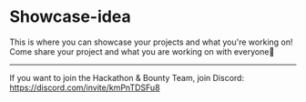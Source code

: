 # Showcase-idea

This is where you can showcase your projects and what you're working on!
Come share your project and what you are working on with everyone🙋

---

If you want to join the Hackathon &amp; Bounty Team, join Discord: https://discord.com/invite/kmPnTDSFu8
